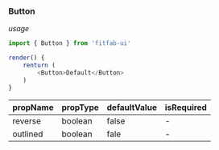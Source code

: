 ### Button

*usage*

```JavaScript
import { Button } from 'fitfab-ui'

render() {
    renturn (
        <Button>Default</Button>
    )
}
```
|propName | propType | defaultValue | isRequired |
|---------|:---------|:-------------|:-----------|
| reverse | boolean  | false        | -          |
| outlined| boolean  | fale         | -          |
